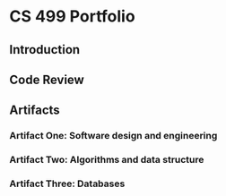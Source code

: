 # CS 499 Portfolio

## Introduction

## Code Review

## Artifacts

### Artifact One: Software design and engineering 

### Artifact Two: Algorithms and data structure 

### Artifact Three: Databases
